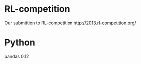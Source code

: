 RL-competition
==============

Our submittion to RL-competition http://2013.rl-competition.org/


Python
============
pandas 0.12
